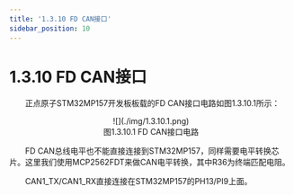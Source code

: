 ```yaml
---
title: '1.3.10 FD CAN接口'
sidebar_position: 10
---
```


# 1.3.10 FD CAN接口

&emsp;&emsp;正点原子STM32MP157开发板板载的FD CAN接口电路如图1.3.10.1所示：

<center>
![](./img/1.3.10.1.png)<br/>
图1.3.10.1 FD CAN接口电路
</center>


&emsp;&emsp;FD CAN总线电平也不能直接连接到STM32MP157，同样需要电平转换芯片。这里我们使用MCP2562FDT来做CAN电平转换，其中R36为终端匹配电阻。

&emsp;&emsp;CAN1_TX/CAN1_RX直接连接在STM32MP157的PH13/PI9上面。

















